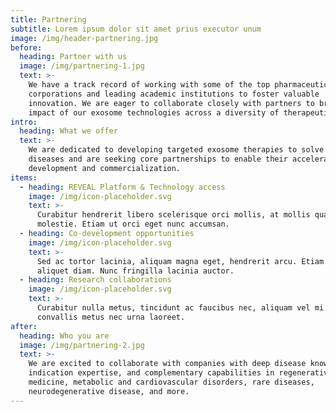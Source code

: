 ```yaml
---
title: Partnering
subtitle: Lorem ipsum dolor sit amet prius executor unum
image: /img/header-partnering.jpg
before:
  heading: Partner with us
  image: /img/partnering-1.jpg
  text: >-
    We have a track record of working with some of the top pharmaceutical
    corporations and leading academic institutions to foster valuable
    innovation. We are eager to collaborate closely with partners to broaden the
    impact of our exosome technologies across a diversity of therapeutic areas.
intro:
  heading: What we offer
  text: >-
    We are dedicated to developing targeted exosome therapies to solve complex
    diseases and are seeking core partnerships to enable their accelerated
    development and commercialization.
items:
  - heading: REVEAL Platform & Technology access
    image: /img/icon-placeholder.svg
    text: >-
      Curabitur hendrerit libero scelerisque orci mollis, at mollis quam
      molestie. Etiam ut orci eget nunc accumsan.
  - heading: Co-development opportunities
    image: /img/icon-placeholder.svg
    text: >-
      Sed ac tortor lacinia, aliquam magna eget, hendrerit arcu. Etiam non
      aliquet diam. Nunc fringilla lacinia auctor.
  - heading: Research collaborations
    image: /img/icon-placeholder.svg
    text: >-
      Curabitur nulla metus, tincidunt ac faucibus nec, aliquam vel mi. Sed
      convallis metus nec urna laoreet.
after:
  heading: Who you are
  image: /img/partnering-2.jpg
  text: >-
    We are excited to collaborate with companies with deep disease knowledge,
    indication expertise, and complementary capabilities in regenerative
    medicine, metabolic and cardiovascular disorders, rare diseases,
    neurodegenerative disease, and more.
---
```


